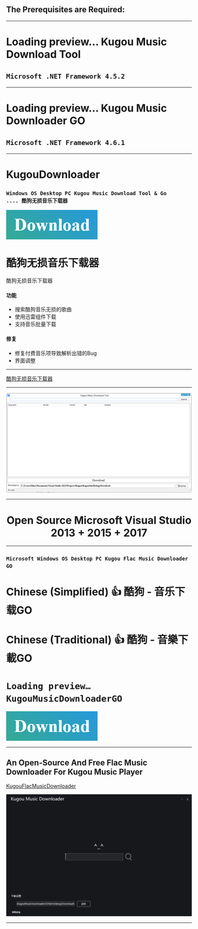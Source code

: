 ## **The Prerequisites are Required:**
***
# **Loading preview… Kugou Music Download Tool** 
## ```Microsoft .NET Framework 4.5.2```
***
# **Loading preview… Kugou Music Downloader GO** 
## ```Microsoft .NET Framework 4.6.1```
***
# KugouDownloader
### `Windows OS Desktop PC Kugou Music Download Tool & Go                .... 酷狗无损音乐下载器`

 [![Build Kugou Downloader](https://raw.githubusercontent.com/CreateDownloader/KugouDownloader/master/Download.PNG)](https://github.com/CreateDownloader/KugouDownloader/releases/tag/Debug)

# 酷狗无损音乐下载器
酷狗无损音乐下载器
#### 功能
* 搜索酷狗音乐无损的歌曲
* 使用迅雷组件下载
* 支持音乐批量下载
#### 修复
* 修复付费音乐项导致解析出错的Bug
* 界面调整
***
[酷狗无损音乐下载器](https://github.com/Gsangu/KugouDownloader)
 *** 
![web](Kugou%20Music%20Download%20Tool.PNG)
***
# <center>Open Source Microsoft Visual Studio 2013 + 2015 + 2017 </center>

*****
### ``Microsoft Windows OS Desktop PC Kugou Flac Music Downloader GO``
# Chinese (Simplified) 👍 酷狗 - 音乐下载GO
# Chinese (Traditional) 👍 酷狗 - 音樂下載GO
# ```Loading preview… KugouMusicDownloaderGO```
 [![Build Kugou Downloader](https://raw.githubusercontent.com/CreateDownloader/KugouDownloader/master/Download.PNG)](https://github.com/CreateDownloader/KugouDownloader/releases/tag/Debug)

***
## An Open-Source And Free Flac Music Downloader For Kugou Music Player
[KugouFlacMusicDownloader](https://github.com/plainheart/KugouFlacMusicDownloader)

![web](KugouMusicDownloaderGO.PNG)
***
